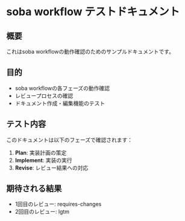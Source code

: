 # soba workflow テストドキュメント

## 概要

これはsoba workflowの動作確認のためのサンプルドキュメントです。

## 目的

- soba workflowの各フェーズの動作確認
- レビュープロセスの確認
- ドキュメント作成・編集機能のテスト

## テスト内容

このドキュメントは以下のフェーズで確認されます：

1. **Plan**: 実装計画の策定
2. **Implement**: 実装の実行
3. **Revise**: レビュー結果への対応

## 期待される結果

- 1回目のレビュー: requires-changes
- 2回目のレビュー: lgtm